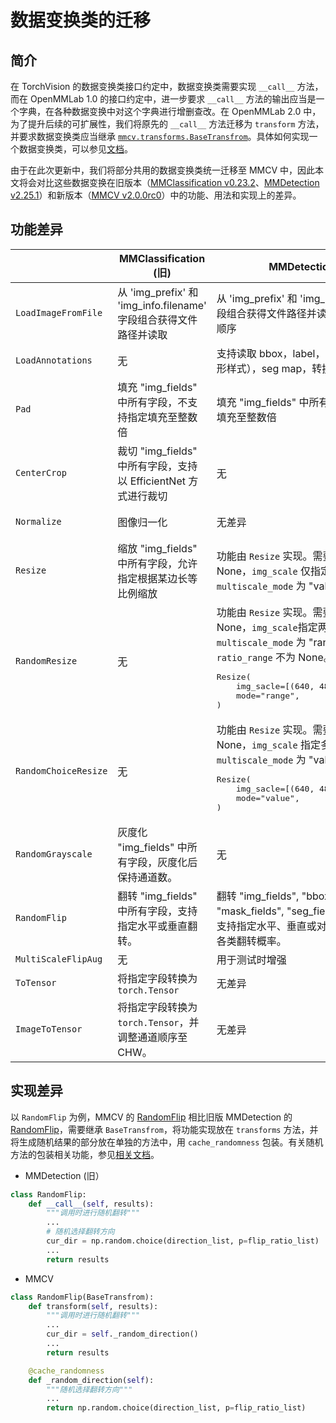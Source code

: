# 数据变换类的迁移

## 简介

在 TorchVision 的数据变换类接口约定中，数据变换类需要实现 `__call__` 方法，而在 OpenMMLab 1.0 的接口约定中，进一步要求
`__call__` 方法的输出应当是一个字典，在各种数据变换中对这个字典进行增删查改。在 OpenMMLab 2.0 中，为了提升后续的可扩展性，我们将原先的 `__call__` 方法迁移为 `transform` 方法，并要求数据变换类应当继承
[`mmcv.transforms.BaseTransfrom`](https://mmcv.readthedocs.io/en/dev-2.x/api.html#TODO)。具体如何实现一个数据变换类，可以参见[文档](../advanced_tutorials/data_transform.md)。

由于在此次更新中，我们将部分共用的数据变换类统一迁移至 MMCV 中，因此本文将会对比这些数据变换在旧版本（[MMClassification v0.23.2](https://github.com/open-mmlab/mmclassification/tree/v0.23.2)、[MMDetection v2.25.1](https://github.com/open-mmlab/mmdetection/tree/v2.25.1)）和新版本（[MMCV v2.0.0rc0](https://github.com/open-mmlab/mmcv/tree/dev-2.x)）中的功能、用法和实现上的差异。

## 功能差异

<table class="colwidths-auto docutils align-default">
<thead>
  <tr>
    <th></th>
    <th>MMClassification (旧)</th>
    <th>MMDetection (旧)</th>
    <th>MMCV (新)</th>
  </tr>
</thead>
<tbody>
  <tr>
    <td><code>LoadImageFromFile</code></td>
    <td>从 'img_prefix' 和 'img_info.filename' 字段组合获得文件路径并读取</td>
    <td>从 'img_prefix' 和 'img_info.filename' 字段组合获得文件路径并读取，支持指定通道顺序</td>
    <td>从 'img_path' 获得文件路径并读取，支持指定加载失败不报错，支持指定解码后端</td>
  </tr>
  <tr>
    <td><code>LoadAnnotations</code></td>
    <td>无</td>
    <td>支持读取 bbox，label，mask（包括多边形样式），seg map，转换 bbox 坐标系</td>
    <td>支持读取 bbox，label，mask（不包括多边形样式），seg map</td>
  </tr>
  <tr>
    <td><code>Pad</code></td>
    <td>填充 "img_fields" 中所有字段，不支持指定填充至整数倍</td>
    <td>填充 "img_fields" 中所有字段，支持指定填充至整数倍</td>
    <td>填充 "img" 字段，支持指定填充至整数倍</td>
  </tr>
  <tr>
    <td><code>CenterCrop</code></td>
    <td>裁切 "img_fields" 中所有字段，支持以 EfficientNet 方式进行裁切</td>
    <td>无</td>
    <td>裁切 "img" 字段的图像，"gt_bboxes" 字段的 bbox，"gt_seg_map" 字段的分割图，"gt_keypoints" 字段的关键点，支持自动填充裁切边缘</td>
  </tr>
  <tr>
    <td><code>Normalize</code></td>
    <td>图像归一化</td>
    <td>无差异</td>
    <td>无差异，但 MMEngine 推荐在<a href="../tutorials/model.html#datapreprocessor">数据预处理器</a>中进行归一化</td>
  </tr>
  <tr>
    <td><code>Resize</code></td>
    <td>缩放 "img_fields" 中所有字段，允许指定根据某边长等比例缩放</td>
    <td>功能由 <code>Resize</code> 实现。需要 <code>ratio_range</code> 为 None，<code>img_scale</code> 仅指定一个尺寸，且 <code>multiscale_mode</code> 为 "value" 。</td>
    <td>缩放 "img" 字段的图像，"gt_bboxes" 字段的 bbox，"gt_seg_map" 字段的分割图，"gt_keypoints" 字段的关键点，支持指定缩放比例，支持等比例缩放图像至指定尺寸内</td>
  </tr>
  <tr>
    <td><code>RandomResize</code></td>
    <td>无</td>
    <td>功能由 <code>Resize</code> 实现。需要 <code>ratio_range</code> 为 None，<code>img_scale</code>指定两个尺寸，且 <code>multiscale_mode</code> 为 "range"，或 <code>ratio_range</code> 不为 None。
    <pre>Resize(
    img_sacle=[(640, 480), (960, 720)],
    mode="range",
)</pre>
    </td>
    <td>缩放功能同 <code>Resize</code>，支持从指定尺寸范围或指定比例范围随机采样缩放尺寸。
    <pre>RandomResize(scale=[(640, 480), (960, 720)])</pre>
    </td>
  </tr>
  <tr>
    <td><code>RandomChoiceResize</code></td>
    <td>无</td>
    <td>功能由 <code>Resize</code> 实现。需要 <code>ratio_range</code> 为 None，<code>img_scale</code> 指定多个尺寸，且 <code>multiscale_mode</code> 为 "value"。
    <pre>Resize(
    img_sacle=[(640, 480), (960, 720)],
    mode="value",
)</pre>
    </td>
    <td>缩放功能同 <code>Resize</code>，支持从若干指定尺寸中随机选择缩放尺寸。
    <pre>RandomChoiceResize(scales=[(640, 480), (960, 720)])</pre>
    </td>
  </tr>
  <tr>
    <td><code>RandomGrayscale</code></td>
    <td>灰度化 "img_fields" 中所有字段，灰度化后保持通道数。</td>
    <td>无</td>
    <td>灰度化 "img" 字段，支持指定灰度化权重，支持指定是否在灰度化后保持通道数（默认不保持）。</td>
  </tr>
  <tr>
    <td><code>RandomFlip</code></td>
    <td>翻转 "img_fields" 中所有字段，支持指定水平或垂直翻转。</td>
    <td>翻转 "img_fields", "bbox_fields", "mask_fields", "seg_fields" 中所有字段，支持指定水平、垂直或对角翻转，支持指定各类翻转概率。</td>
    <td>翻转 "img", "gt_bboxes", "gt_seg_map", "gt_keypoints" 字段，支持指定水平、垂直或对角翻转，支持指定各类翻转概率。</td>
  </tr>
  <tr>
    <td><code>MultiScaleFlipAug</code></td>
    <td>无</td>
    <td>用于测试时增强</td>
    <td>使用 <code><a href="https://mmcv.readthedocs.io/en/2.x/api/generated/mmcv.transforms.TestTimeAug.html">TestTimeAug</a></code></td>
  </tr>
  <tr>
    <td><code>ToTensor</code></td>
    <td>将指定字段转换为 <code>torch.Tensor</code></td>
    <td>无差异</td>
    <td>无差异</td>
  </tr>
  <tr>
    <td><code>ImageToTensor</code></td>
    <td>将指定字段转换为 <code>torch.Tensor</code>，并调整通道顺序至 CHW。</td>
    <td>无差异</td>
    <td>无差异</td>
  </tr>
</tbody>
</table>

## 实现差异

以 `RandomFlip` 为例，MMCV 的 [RandomFlip](https://github.com/open-mmlab/mmcv/blob/5947178e855c23eea6103b1d70e1f8027f7b2ca8/mmcv/transforms/processing.py#L985) 相比旧版 MMDetection 的 [RandomFlip](https://github.com/open-mmlab/mmdetection/blob/3b72b12fe9b14de906d1363982b9fba05e7d47c1/mmdet/datasets/pipelines/transforms.py#L333)，需要继承 `BaseTransfrom`，将功能实现放在 `transforms` 方法，并将生成随机结果的部分放在单独的方法中，用 `cache_randomness` 包装。有关随机方法的包装相关功能，参见[相关文档](TODO)。

- MMDetection (旧）

```python
class RandomFlip:
    def __call__(self, results):
        """调用时进行随机翻转"""
        ...
        # 随机选择翻转方向
        cur_dir = np.random.choice(direction_list, p=flip_ratio_list)
        ...
        return results
```

- MMCV

```python
class RandomFlip(BaseTransfrom):
    def transform(self, results):
        """调用时进行随机翻转"""
        ...
        cur_dir = self._random_direction()
        ...
        return results

    @cache_randomness
    def _random_direction(self):
        """随机选择翻转方向"""
        ...
        return np.random.choice(direction_list, p=flip_ratio_list)
```
